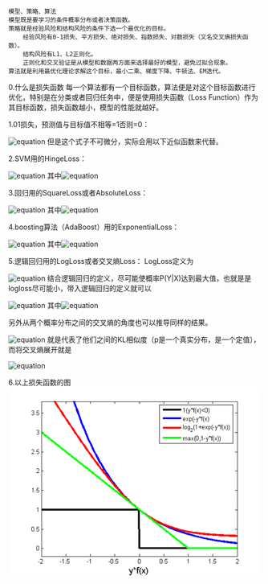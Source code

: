     模型、策略、算法
    模型既是要学习的条件概率分布或者决策函数。
    策略就是经验风险和结构风险的条件下选一个最优化的目标。
        经验风险有0-1损失、平方损失、绝对损失、指数损失、对数损失（又名交叉熵损失函数）。
        结构风险有L1、L2正则化。
        正则化和交叉验证是从模型和数据两方面来选择最好的模型，避免过拟合现象。
    算法就是利用最优化理论求解这个目标，最小二乘、梯度下降、牛顿法、EM迭代。


0.什么是损失函数
每一个算法都有一个目标函数，算法便是对这个目标函数进行优化，特别是在分类或者回归任务中，便是使用损失函数（Loss Function）作为其目标函数，损失函数越小，模型的性能就越好。

1.01损失，预测值与目标值不相等=1否则=0：

![equation](http://latex.codecogs.com/gif.latex?\begin{eqnarray}\ell(y_i,\hat{y_i})=%20\begin{cases}%201,%20&y_i%20\ne%20\hat{y_i}\cr%200,%20&y_i%20=%20\hat{y_i}%20\end{cases}%20\end{eqnarray})
但是这个式子不可微分，实际会用以下近似函数来代替。 

2.SVM用的HingeLoss：

![equation](http://latex.codecogs.com/gif.latex?\ell(y_i,\hat{y_i})=max\(0,1-y_i%20\cdot%20\hat{y_i}\))
其中![equation](http://latex.codecogs.com/gif.latex?y_i%20\in%20\{-1,+1\})

3.回归用的SquareLoss或者AbsoluteLoss：

![equation](http://latex.codecogs.com/gif.latex?\ell(y_i,\hat{y_i})=(y_i%20-%20\hat{y_i})^2=|y_i%20-%20\hat{y_i}|)
其中![equation](http://latex.codecogs.com/gif.latex?y_i,%20\hat{y_i}%20\in%20\Re)

4.boosting算法（AdaBoost）用的ExponentialLoss：

![equation](http://latex.codecogs.com/gif.latex?\ell(y_i,\hat{y_i})=exp(-y_i%20\cdot%20\hat{y_i}))
其中![equation](http://latex.codecogs.com/gif.latex?y_i%20\in%20\{-1,1\})

5.逻辑回归用的LogLoss或者交叉熵Loss：
LogLoss定义为

![equation](http://latex.codecogs.com/gif.latex?L(Y,p(y|x))=-log(p(y|x)))
结合逻辑回归的定义，尽可能使概率P(Y|X)达到最大值，也就是是logloss尽可能小，带入逻辑回归的定义就可以

![equation](http://latex.codecogs.com/gif.latex?\ell(y_i,\hat{y_i})=y_i%20\cdot%20log%20\hat{y_i}%20+%20(1-y_i)%20\cdot%20log%20(1-\hat{y_i}))
其中![equation](http://latex.codecogs.com/gif.latex?y_i%20\in%20\{0,1\})

另外从两个概率分布之间的交叉熵的角度也可以推导同样的结果。

![equation](http://latex.codecogs.com/gif.latex?CEH(p,q)=E_{p}[-log(q)]=-\sum_{x\in%20X}p(x)log(q(x))=H(p)+D_{KL}(p||q))
就是代表了他们之间的KL相似度（p是一个真实分布，是一个定值），而将交叉熵展开就是

![equation](http://latex.codecogs.com/gif.latex?\ell(y_i,\hat{y_i})=y_i%20\cdot%20log%20\hat{y_i}%20+%20(1-y_i)%20\cdot%20log%20(1-\hat{y_i}))

6.以上损失函数的图
![损失函数图](./loss.png)
